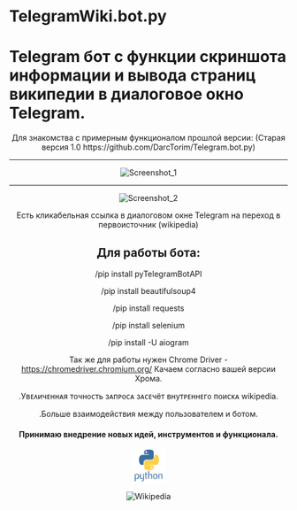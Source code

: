 # TelegramWiki.bot.py
<h1>Telegram бот с функции скриншота информации и вывода страниц википедии в диалоговое окно Telegram.</h1> 
<div align="center">
Для знакомства с примерным функционалом прошлой версии:
(Старая версия 1.0 https://github.com/DarcTorim/Telegram.bot.py)

---


![Screenshot_1](https://user-images.githubusercontent.com/124584927/220329927-1977a159-2b9c-4621-8f0b-e2bf3f537a48.png)

---

![Screenshot_2](https://user-images.githubusercontent.com/124584927/220329933-eb038c0c-ebc5-451a-a442-5bba37874786.png)

Есть кликабельная ссылка в диалоговом окне Telegram на переход в первоисточник (wikipedia)





<h2>Для работы бота:</h2>

/pip install pyTelegramBotAPI

/pip install beautifulsoup4

/pip install requests

/pip install selenium

/pip install -U aiogram

Так же для работы нужен Chrome Driver - https://chromedriver.chromium.org/
Качаем согласно вашей версии Хрома.


.Уʙᴇᴧичᴇннᴀя ᴛ᧐чн᧐ᴄᴛь зᴀᴨᴩ᧐ᴄᴀ зᴀᴄᴇчёᴛ ʙнуᴛᴩᴇннᴇᴦ᧐ ᴨ᧐иᴄᴋᴀ wikipedia.

.Больше взаимодействия между пользователем и ботом.


<h4>Принимаю внедрение новых идей, инструментов и функционала.</h4>
</div>


<div align="center">
<img src="https://raw.githubusercontent.com/devicons/devicon/62199a961a26c9c93743e991b9955c7f84ad31ca/icons/python/python-original-wordmark.svg" class="deleted asset" style="width: 60px; height: 60px;">

![Wikipedia](https://img.shields.io/badge/Wikipedia-%23000000.svg?style=for-the-badge&logo=wikipedia&logoColor=white)
</div>
